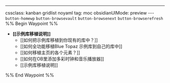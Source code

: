 ---
cssclass: kanban gridlist noyaml
tag: moc
obsidianUIMode: preview
--- `button-homewp`  `button-browsevault`  `button-browsenext` `button-browserefresh` 
%% Begin Waypoint %%
- **[[示例库移植说明]]**
	- [[如何把示例库移植到你现有的库中？]]
	- [[如何全功能移植Blue Topaz 示例库到自己的库中]]
	- [[如何移植主页的各个元素？]]
	- [[如何在OB里添加多彩时钟和音乐播放器]]
	- [[示例库移植说明]]

%% End Waypoint %%